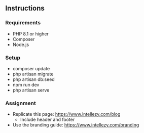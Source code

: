 ## Instructions

### Requirements
* PHP 8.1 or higher
* Composer
* Node.js

### Setup
* composer update
* php artisan migrate
* php artisan db:seed
* npm run dev
* php artisan serve

### Assignment
* Replicate this page: https://www.intellezy.com/blog
  * Include header and footer
* Use the branding guide: https://www.intellezy.com/branding


